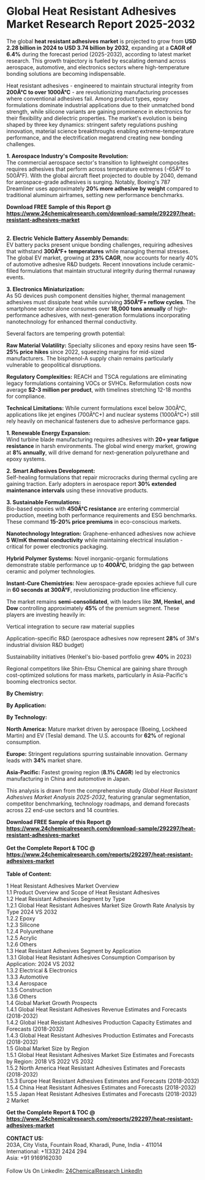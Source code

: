 <h1>Global Heat Resistant Adhesives Market Research Report 2025-2032</h1><p>The global <strong>heat resistant adhesives market</strong> is projected to grow from <strong>USD 2.28 billion in 2024 to USD 3.74 billion by 2032</strong>, expanding at a <strong>CAGR of 6.4%</strong> during the forecast period (2025-2032), according to latest market research. This growth trajectory is fueled by escalating demand across aerospace, automotive, and electronics sectors where high-temperature bonding solutions are becoming indispensable.</p><p>Heat resistant adhesives - engineered to maintain structural integrity from <strong>200Â°C to over 1000Â°C</strong> - are revolutionizing manufacturing processes where conventional adhesives fail. Among product types, epoxy formulations dominate industrial applications due to their unmatched bond strength, while silicone variants are gaining prominence in electronics for their flexibility and dielectric properties. The market's evolution is being shaped by three key dynamics: stringent safety regulations pushing innovation, material science breakthroughs enabling extreme-temperature performance, and the electrification megatrend creating new bonding challenges.</p><p><strong>1. Aerospace Industry's Composite Revolution:</strong><br>
The commercial aerospace sector's transition to lightweight composites requires adhesives that perform across temperature extremes (-65Â°F to 500Â°F). With the global aircraft fleet projected to double by 2040, demand for aerospace-grade adhesives is surging. Notably, Boeing's 787 Dreamliner uses approximately <strong>20% more adhesive by weight</strong> compared to traditional aluminum airframes, setting new performance benchmarks.</p><div><b>Download FREE Sample of this Report @ 
            <a href="https://www.24chemicalresearch.com/download-sample/292297/heat-resistant-adhesives-market">
            https://www.24chemicalresearch.com/download-sample/292297/heat-resistant-adhesives-market</a></b></div><br><p><strong>2. Electric Vehicle Battery Assembly Demands:</strong><br>
EV battery packs present unique bonding challenges, requiring adhesives that withstand <strong>300Â°F+ temperatures</strong> while managing thermal stresses. The global EV market, growing at <strong>23% CAGR</strong>, now accounts for nearly 40% of automotive adhesive R&amp;D budgets. Recent innovations include ceramic-filled formulations that maintain structural integrity during thermal runaway events.</p><p><strong>3. Electronics Miniaturization:</strong><br>
As 5G devices push component densities higher, thermal management adhesives must dissipate heat while surviving <strong>350Â°F+ reflow cycles</strong>. The smartphone sector alone consumes over <strong>18,000 tons annually</strong> of high-performance adhesives, with next-generation formulations incorporating nanotechnology for enhanced thermal conductivity.</p><p>Several factors are tempering growth potential:</p><p><strong>Raw Material Volatility:</strong> Specialty silicones and epoxy resins have seen <strong>15-25% price hikes</strong> since 2022, squeezing margins for mid-sized manufacturers. The bisphenol-A supply chain remains particularly vulnerable to geopolitical disruptions.</p><p><strong>Regulatory Complexities:</strong> REACH and TSCA regulations are eliminating legacy formulations containing VOCs or SVHCs. Reformulation costs now average <strong>$2-3 million per product</strong>, with timelines stretching 12-18 months for compliance.</p><p><strong>Technical Limitations:</strong> While current formulations excel below 300Â°C, applications like jet engines (700Â°C+) and nuclear systems (1000Â°C+) still rely heavily on mechanical fasteners due to adhesive performance gaps.</p><p><strong>1. Renewable Energy Expansion:</strong><br>
Wind turbine blade manufacturing requires adhesives with <strong>20+ year fatigue resistance</strong> in harsh environments. The global wind energy market, growing at <strong>8% annually</strong>, will drive demand for next-generation polyurethane and epoxy systems.</p><p><strong>2. Smart Adhesives Development:</strong><br>
Self-healing formulations that repair microcracks during thermal cycling are gaining traction. Early adopters in aerospace report <strong>30% extended maintenance intervals</strong> using these innovative products.</p><p><strong>3. Sustainable Formulations:</strong><br>
Bio-based epoxies with <strong>450Â°C resistance</strong> are entering commercial production, meeting both performance requirements and ESG benchmarks. These command <strong>15-20% price premiums</strong> in eco-conscious markets.</p><p><strong>Nanotechnology Integration:</strong> Graphene-enhanced adhesives now achieve <strong>5 W/mK thermal conductivity</strong> while maintaining electrical insulation - critical for power electronics packaging.</p><p><strong>Hybrid Polymer Systems:</strong> Novel inorganic-organic formulations demonstrate stable performance up to <strong>400Â°C</strong>, bridging the gap between ceramic and polymer technologies.</p><p><strong>Instant-Cure Chemistries:</strong> New aerospace-grade epoxies achieve full cure in <strong>60 seconds at 300Â°F</strong>, revolutionizing production line efficiency.</p><p>The market remains <strong>semi-consolidated</strong>, with leaders like <strong>3M, Henkel, and Dow</strong> controlling approximately <strong>45%</strong> of the premium segment. These players are investing heavily in:</p><p>Vertical integration to secure raw material supplies</p><p>Application-specific R&amp;D (aerospace adhesives now represent <strong>28%</strong> of 3M's industrial division R&amp;D budget)</p><p>Sustainability initiatives (Henkel's bio-based portfolio grew <strong>40%</strong> in 2023)</p><p>Regional competitors like Shin-Etsu Chemical are gaining share through cost-optimized solutions for mass markets, particularly in Asia-Pacific's booming electronics sector.</p><p><strong>By Chemistry:</strong></p><p><strong>By Application:</strong></p><p><strong>By Technology:</strong></p><p><strong>North America:</strong> Mature market driven by aerospace (Boeing, Lockheed Martin) and EV (Tesla) demand. The U.S. accounts for <strong>62%</strong> of regional consumption.</p><p><strong>Europe:</strong> Stringent regulations spurring sustainable innovation. Germany leads with <strong>34%</strong> market share.</p><p><strong>Asia-Pacific:</strong> Fastest growing region (<strong>8.1% CAGR</strong>) led by electronics manufacturing in China and automotive in Japan.</p><p>This analysis is drawn from the comprehensive study <em>Global Heat Resistant Adhesives Market Analysis 2025-2032</em>, featuring granular segmentation, competitor benchmarking, technology roadmaps, and demand forecasts across 22 end-use sectors and 14 countries.</p><div><b>Download FREE Sample of this Report @ 
            <a href="https://www.24chemicalresearch.com/download-sample/292297/heat-resistant-adhesives-market">
            https://www.24chemicalresearch.com/download-sample/292297/heat-resistant-adhesives-market</a></b></div><br><div><b>Get the Complete Report & TOC @ 
            <a href="https://www.24chemicalresearch.com/reports/292297/heat-resistant-adhesives-market">
            https://www.24chemicalresearch.com/reports/292297/heat-resistant-adhesives-market</a></b></div><br>
            <b>Table of Content:</b><p>1 Heat Resistant Adhesives Market Overview<br />
    1.1 Product Overview and Scope of Heat Resistant Adhesives<br />
    1.2 Heat Resistant Adhesives Segment by Type<br />
        1.2.1 Global Heat Resistant Adhesives Market Size Growth Rate Analysis by Type 2024 VS 2032<br />
        1.2.2 Epoxy<br />
        1.2.3 Silicone<br />
        1.2.4 Polyurethane<br />
        1.2.5 Acrylic<br />
        1.2.6 Others<br />
    1.3 Heat Resistant Adhesives Segment by Application<br />
        1.3.1 Global Heat Resistant Adhesives Consumption Comparison by Application: 2024 VS 2032<br />
        1.3.2 Electrical & Electronics<br />
        1.3.3 Automotive<br />
        1.3.4 Aerospace<br />
        1.3.5 Construction<br />
        1.3.6 Others<br />
    1.4 Global Market Growth Prospects<br />
        1.4.1 Global Heat Resistant Adhesives Revenue Estimates and Forecasts (2018-2032)<br />
        1.4.2 Global Heat Resistant Adhesives Production Capacity Estimates and Forecasts (2018-2032)<br />
        1.4.3 Global Heat Resistant Adhesives Production Estimates and Forecasts (2018-2032)<br />
    1.5 Global Market Size by Region<br />
        1.5.1 Global Heat Resistant Adhesives Market Size Estimates and Forecasts by Region: 2018 VS 2022 VS 2032<br />
        1.5.2 North America Heat Resistant Adhesives Estimates and Forecasts (2018-2032)<br />
        1.5.3 Europe Heat Resistant Adhesives Estimates and Forecasts (2018-2032)<br />
        1.5.4 China Heat Resistant Adhesives Estimates and Forecasts (2018-2032)<br />
        1.5.5 Japan Heat Resistant Adhesives Estimates and Forecasts (2018-2032)<br />
2 Market</p><div><b>Get the Complete Report & TOC @ 
            <a href="https://www.24chemicalresearch.com/reports/292297/heat-resistant-adhesives-market">
            https://www.24chemicalresearch.com/reports/292297/heat-resistant-adhesives-market</a></b></div><br><b>CONTACT US:</b><br>
            203A, City Vista, Fountain Road, Kharadi, Pune, India - 411014<br>
            International: +1(332) 2424 294<br>
            Asia: +91 9169162030 <br><br>
            Follow Us On LinkedIn: <a href="https://www.linkedin.com/company/24chemicalresearch/">24ChemicalResearch LinkedIn</a>